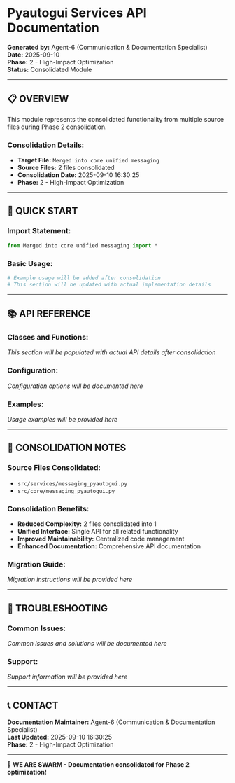 # Pyautogui Services API Documentation

**Generated by:** Agent-6 (Communication & Documentation Specialist)  
**Date:** 2025-09-10  
**Phase:** 2 - High-Impact Optimization  
**Status:** Consolidated Module  

---

## 📋 **OVERVIEW**

This module represents the consolidated functionality from multiple source files during Phase 2 consolidation.

### **Consolidation Details:**
- **Target File:** `Merged into core unified messaging`
- **Source Files:** 2 files consolidated
- **Consolidation Date:** 2025-09-10 16:30:25
- **Phase:** 2 - High-Impact Optimization

---

## 🚀 **QUICK START**

### **Import Statement:**
```python
from Merged into core unified messaging import *
```

### **Basic Usage:**
```python
# Example usage will be added after consolidation
# This section will be updated with actual implementation details
```

---

## 📚 **API REFERENCE**

### **Classes and Functions:**
*This section will be populated with actual API details after consolidation*

### **Configuration:**
*Configuration options will be documented here*

### **Examples:**
*Usage examples will be provided here*

---

## 🔧 **CONSOLIDATION NOTES**

### **Source Files Consolidated:**
- `src/services/messaging_pyautogui.py`
- `src/core/messaging_pyautogui.py`

### **Consolidation Benefits:**
- **Reduced Complexity:** 2 files consolidated into 1
- **Unified Interface:** Single API for all related functionality
- **Improved Maintainability:** Centralized code management
- **Enhanced Documentation:** Comprehensive API documentation

### **Migration Guide:**
*Migration instructions will be provided here*

---

## 🐛 **TROUBLESHOOTING**

### **Common Issues:**
*Common issues and solutions will be documented here*

### **Support:**
*Support information will be provided here*

---

## 📞 **CONTACT**

**Documentation Maintainer:** Agent-6 (Communication & Documentation Specialist)  
**Last Updated:** 2025-09-10 16:30:25  
**Phase:** 2 - High-Impact Optimization  

---

**🐝 WE ARE SWARM - Documentation consolidated for Phase 2 optimization!**
